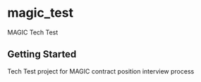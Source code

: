 # magic_test

MAGIC Tech Test

## Getting Started

Tech Test project for MAGIC contract position interview process